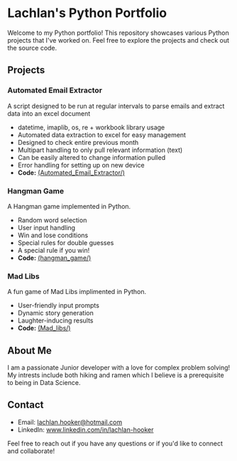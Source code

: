 # Lachlan's Python Portfolio

Welcome to my Python portfolio! This repository showcases various Python projects that I've worked on. Feel free to explore the projects and check out the source code.

## Projects

### Automated Email Extractor

A script designed to be run at regular intervals to parse emails and extract data into an excel document
  - datetime, imaplib, os, re + workbook library usage
  - Automated data extraction to excel for easy management
  - Designed to check entire previous month
  - Multipart handling to only pull relevant information (text)
  - Can be easily altered to change information pulled
  - Error handling for setting up on new device
- **Code:** [(Automated_Email_Extractor/)](https://github.com/MyGollyGosh/Python-Portfolio/blob/main/Automated%20Email%20Extractor.py)

### Hangman Game

A Hangman game implemented in Python.
  - Random word selection
  - User input handling
  - Win and lose conditions
  - Special rules for double guesses
  - A special rule if you win!
- **Code:** [(hangman_game/)](https://github.com/MyGollyGosh/Python-Portfolio/blob/146befc83ba4edcc3e1d4a12324cd9c1bf506b00/Hang%20man)

### Mad Libs

A fun game of Mad Libs implimented in Python.
  - User-friendly input prompts
  - Dynamic story generation
  - Laughter-inducing results
- **Code:** [(Mad_libs/)](https://github.com/MyGollyGosh/Python-Portfolio/blob/16f5244aa0f3f846e3221f97001a0734f71fcbbc/Mad%20libs.py)

## About Me

I am a passionate Junior developer with a love for complex problem solving! My intrests include both hiking and ramen which I believe is a prerequisite to being in Data Science.

## Contact

- Email: lachlan.hooker@hotmail.com
- LinkedIn: www.linkedin.com/in/lachlan-hooker

Feel free to reach out if you have any questions or if you'd like to connect and collaborate!

